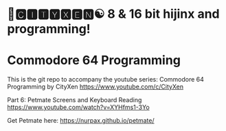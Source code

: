 # 🌆🅲🅸🆃🆈🆇🅴🅽☯️ 8 & 16 bit hijinx and programming!

# Commodore 64 Programming

This is the git repo to accompany the youtube series: Commodore 64 Programming by CityXen https://www.youtube.com/c/CityXen

Part 6: Petmate Screens and Keyboard Reading https://www.youtube.com/watch?v=XYHfms1-3Yo

Get Petmate here: https://nurpax.github.io/petmate/